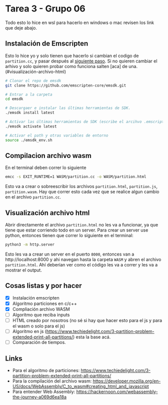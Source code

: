 # Tarea 3 - Grupo 06
Todo esto lo hice en wsl para hacerlo en windows o mac revisen los link que deje abajo. 
## Instalación de Emscripten
Esto lo hice yo y solo tienen que hacerlo si cambian el codigo de ```partition.cc```, y pasar después al [siguiente paso](#compilacion-archivo-wasm). Si no quieren cambiar el arhivo y solo quieren probar como funciona salten [aca] de una. (#visualización-archivo-html)
```bash
# Clonar el repo de emsdk
git clone https://github.com/emscripten-core/emsdk.git

# Entrar a la carpeta
cd emsdk

# Descargaer e instalar las últimas herramientas de SDK.
./emsdk install latest

# Activar las últimas herramientas de SDK (escribe el arcihvo .emscripten)
./emsdk activate latest

# Activar el path y otras variables de entorno
source ./emsdk_env.sh
```

## Compilacion archivo wasm
En el terminal deben correr lo siguiente
```bash
emcc -s EXIT_RUNTIME=1 WASM/partition.cc -o WASM/partition.html
```
Esto va a crear o sobreescribir los archivos ```partition.html```, ```partition.js```, ```partition.wasm```. Hay que correr esto cada vez que se realice algun cambio en el archivo ```partition.cc```. 

## Visualización archivo html
Abrir directamente el archivo ```partition.html``` no les va a funcionar, ya que tiene que estar corriendo todo en un server. Para crear un server use python, entonces tienen que correr lo siguiente en el terminal:
```bash 
python3 -m http.server
```
Esto les va a crear un server en el puerto ```8000```, entonces van a http://localhost:8000 y ahi navegan hasta la carpeta ```WASM``` y abren el archivo ```partition.html```. Ahí deberían ver como el código les va a correr y les va a mostrar el output. 

## Cosas listas y por hacer
- [x] Instalación emscripten
- [x] Algoritmo particiones en c/c++
- [x] Compliación archivo WASM
- [ ] Algoritmo que reciba inputs
- [ ] HTML creado por nosotros (no sé si hay que hacer esto para el js y para el wasm o solo para el js)
- [ ] Algoritmo en js (https://www.techiedelight.com/3-partition-problem-extended-print-all-partitions/) esta la base acá. 
- [ ] Comparación de tiempos.

## Links
- Para el algoritmo de particiones: https://www.techiedelight.com/3-partition-problem-extended-print-all-partitions/ 
- Para la compilación del archivo wasm: https://developer.mozilla.org/en-US/docs/WebAssembly/C_to_wasm#creating_html_and_javascript
- Para entender Web Assembly: https://hackernoon.com/webassembly-the-journey-a069d6ea18a